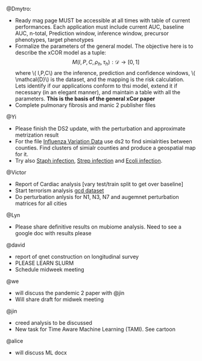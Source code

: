 @Dmytro:

+ Ready mag page MUST be accessible at all times with table of current performances. Each application must include current AUC, baseline AUC, n-total, Prediction window, inference window, precursor phenotypes, target phenotypes
+ Formalize the parameters of the general model. The objective here is to describe the xCOR model as a tuple: 
$$  M(I,P,C,\rho_h,\tau_h): \mathcal{D} \rightarrow [0,1]  $$
where \\\( I,P,C\\\) are the inference, prediction and confidence windows, \\\( \mathcal{D}\\\) is the dataset, and the mapping is the risk calculation. Lets identify if our applications conform to thsi model, extend it if necessary (in an elegant manner), and maintain a table with all the parameters. **This is the basis of the general xCor paper**
+ Complete pulmonary fibrosis and manic 2 publisher files

@Yi

+ Please finish the DS2 update, with the perturbation and approximate metrization result
+ For the file [Influenza Variation Data](http://34.66.189.202:4567/uploads/Influenza_dict.py) use ds2 to find simialrities between counties. Find clusters of simialr counties and produce a geospatial map for it. 
+ Try also [Staph infection](http://34.66.189.202:4567/uploads/Staphylococcus_Aureus_Infection_dict.py), [Strep infection](http://34.66.189.202:4567/uploads/Streptococcal_Infection_dict.py) and [Ecoli infection](http://34.66.189.202:4567/uploads/Escherichia_Coli_Infection_dict.py).

@Victor

+ Report of Cardiac analysis [vary test/train split to get over baseline]
+ Start terrorism analysis [gcd dataset](https://www.start.umd.edu/data-tools/global-terrorism-database-gtd)
+ Do perturbation anlysis for N1, N3, N7 and augemnet perturbation matrices for all cities

@Lyn

+ Please share definitive results on mubiome analysis. Need to see a google doc with results please


@david

+ report of qnet construction on longitudinal survey
+ PLEASE LEARN SLURM 
+ Schedule midweek meeting

@we

+ will discuss the pandemic 2 paper with @jin
+ Will share draft for midwek meeting

@jin

+ creed analysis to be discussed
+ New task for Time Aware Machine Learning (TAMI). See cartoon

@alice

+ will discuss ML docx

